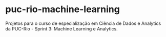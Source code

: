 # puc-rio-machine-learning
Projetos para o curso de especialização em Ciência de Dados e Analytics da PUC-Rio - Sprint 3: Machine Learning e Analytics.
